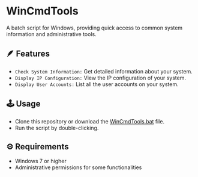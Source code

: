 # WinCmdTools

A batch script for Windows, providing quick access to common system information and administrative tools.

## :feather: Features

- `Check System Information:` Get detailed information about your system.
- `Display IP Configuration:` View the IP configuration of your system.
- `Display User Accounts:` List all the user accounts on your system.

## :joystick: Usage

- Clone this repository or download the [WinCmdTools.bat](https://github.com/a13xe/WinCmdTools/releases/download/v1.0.0/WinCmdTools.bat) file.
- Run the script by double-clicking.

## :gear: Requirements

- Windows 7 or higher
- Administrative permissions for some functionalities
